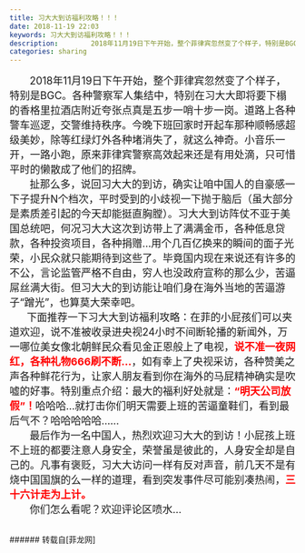 ```yaml
---
title: 习大大到访福利攻略！！！
date: 2018-11-19 22:03
keywords: 习大大到访福利攻略！！！
description:        2018年11月19日下午开始，整个菲律宾忽然变了个样子，特别是BGC。各种警察军人集结中，特别在习大大即将要下榻的香格里拉酒店附近夸张点真是五步一哨十步一岗。道路上各种警车巡逻，交警维持秩序。今晚下班回家时开起车那种顺畅感超级美妙，除等红绿灯外各种堵消失了，就这么神奇。小音乐一开，一路小跑，原来菲律宾警察高效起来还是有用处滴，只可惜平时的懒散成了他们的招牌。       扯那么多，说回习大大的到访，确实让咱中国人的自豪感一下子提升N个档次，平时受到的小歧视一下抛于脑后（虽大部分是素质差引起的今天却能挺直胸膛）。习大大到访阵仗不亚于美国总统吧，何况习大大这次到访带上了满满金币，各种低息贷款，各种投资项目，各种捐赠…用个几百亿换来的瞬间的面子光荣，小民众就只能期待到这些了。毕竟国内现在来说还有许多的不公，言论监管严格不自由，穷人也没政府宣称的那么少，苦逼屌丝满大街。但习大大的到访能让咱们身在海外当地的苦逼游子“蹭光”，也算莫大荣幸吧。      下面推荐一下习大大到访福利攻略：在菲的小屁孩们可以夹道欢迎，说不准被收录进央视24小时不间断轮播的新闻外，万一哪位美女像北朝鲜民众看见金正恩般上了电视，说不准一夜网红，各种礼物666刷不断…，如有幸上了央视采访，各种赞美之声各种鲜花行为，让家人朋友看到你在海外的马屁精神确实是吹嘘的好事。特别重点介绍：最大的福利好处就是：“明天公司放假”！哈哈哈…就打击你们明天需要上班的苦逼童鞋们，看到最后气不？哈哈哈哈哈……       最后作为一名中国人，热烈欢迎习大大的到访！小屁孩上班不上班的都要注意人身安全，荣誉虽是彼此的，人身安全却是自己的。凡事有褒贬，习大大访问一样有反对声音，前几天不是有烧中国国旗的么一样的道理，看到突发事件尽可能别凑热闹，三十六计走为上计。       你们怎么看呢？欢迎评论区喷水…
categories: sharing
---
```

<td class="t_f" id="postmessage_2312871">

<font size="4">       2018年11月19日下午开始，整个菲律宾忽然变了个样子，特别是BGC。各种警察军人集结中，特别在习大大即将要下榻的香格里拉酒店附近夸张点真是五步一哨十步一岗。道路上各种警车巡逻，交警维持秩序。今晚下班回家时开起车那种顺畅感超级美妙，除等红绿灯外各种堵消失了，就这么神奇。小音乐一开，一路小跑，原来菲律宾警察高效起来还是有用处滴，只可惜平时的懒散成了他们的招牌。</font><br/>
<font size="4">       扯那么多，说回习大大的到访，确实让咱中国人的自豪感一下子提升N个档次，平时受到的小歧视一下抛于脑后（虽大部分是素质差引起的今天却能挺直胸膛）。习大大到访阵仗不亚于美国总统吧，何况习大大这次到访带上了满满金币，各种低息贷款，各种投资项目，各种捐赠…用个几百亿换来的瞬间的面子光荣，小民众就只能期待到这些了。毕竟国内现在来说还有许多的不公，言论监管严格不自由，穷人也没政府宣称的那么少，苦逼屌丝满大街。但习大大的到访能让咱们身在海外当地的苦逼游子“蹭光”，也算莫大荣幸吧。</font><br/>
<font size="4">      下面推荐一下习大大到访福利攻略：在菲的小屁孩们可以夹道欢迎，说不准被收录进央视24小时不间断轮播的新闻外，万一哪位美女像北朝鲜民众看见金正恩般上了电视，<font color="#ff0000"><strong>说不准一夜网红，各种礼物666刷不断…</strong></font>，如有幸上了央视采访，各种赞美之声各种鲜花行为，让家人朋友看到你在海外的马屁精神确实是吹嘘的好事。特别重点介绍：最大的福利好处就是：<strong><font color="#ff0000">“明天公司放假”！</font></strong>哈哈哈…就打击你们明天需要上班的苦逼童鞋们，看到最后气不？哈哈哈哈哈……</font><br/>
<font size="4">       最后作为一名中国人，热烈欢迎习大大的到访！小屁孩上班不上班的都要注意人身安全，荣誉虽是彼此的，人身安全却是自己的。凡事有褒贬，习大大访问一样有反对声音，前几天不是有烧中国国旗的么一样的道理，看到突发事件尽可能别凑热闹，<font color="#ff0000"><strong>三十六计走为上计。</strong></font></font><br/>
<font size="4">       你们怎么看呢？欢迎评论区喷水…</font><br/>
<br/>
</td>
###### 转载自[菲龙网]